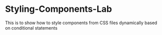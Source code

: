 # Styling-Components-Lab

This is to show how to style components from CSS files dynamically based on conditional statements
